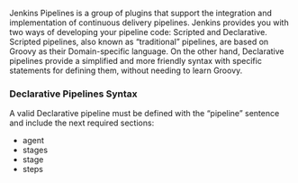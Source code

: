 Jenkins Pipelines is a group of plugins that support the integration and implementation of continuous delivery pipelines.
Jenkins provides you with two ways of developing your pipeline code: Scripted and Declarative. Scripted pipelines, also known as “traditional” pipelines, are based on Groovy as their Domain-specific language. On the other hand, Declarative pipelines provide a simplified and more friendly syntax with specific statements for defining them, without needing to learn Groovy.

### Declarative Pipelines Syntax

A valid Declarative pipeline must be defined with the “pipeline” sentence and include the next required sections:

-   agent
-   stages
-   stage
-   steps